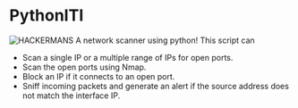 # PythonITI
![HACKERMANS](https://user-images.githubusercontent.com/52209210/110258552-d84d1e80-7fab-11eb-8b59-0a7ca324f7ce.gif)
A network scanner using python!
This script can
- Scan a single IP or a multiple range of IPs for open ports.
- Scan the open ports using Nmap.
- Block an IP if it connects to an open port.
- Sniff incoming packets and generate an alert if the source address does not match the interface IP.
